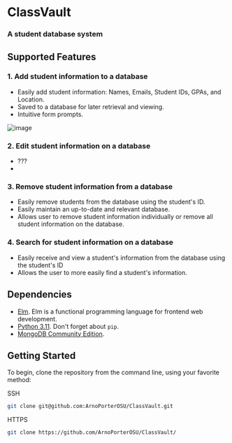 # ClassVault

### A student database system

## Supported Features

### 1. Add student information to a database
  - Easily add student information: Names, Emails, Student IDs, GPAs, and Location.
  - Saved to a database for later retrieval and viewing.
  - Intuitive form prompts. 

![image](https://github.com/SleepyHorizon/adventofcode_2022/assets/110139182/6672e311-4be6-43cf-9a41-82983e9d8e43)

### 2. Edit student information on a database
  - ???
  - 

### 3. Remove student information from a database
  - Easily remove students from the database using the student's ID.
  - Easily maintain an up-to-date and relevant database.
  - Allows user to remove student information individually or remove all student information on the database. 

### 4. Search for student information on a database
  - Easily receive and view a student's information from the database using the student's ID
  - Allows the user to more easily find a student's information.


## Dependencies

* [Elm](https://guide.elm-lang.org/install/elm.html). Elm is a functional programming language for frontend web development.
* [Python 3.11](https://www.python.org/downloads/). Don't forget about `pip`.
* [MongoDB Community Edition](https://www.mongodb.com/try/download/community).

## Getting Started

To begin, clone the repository from the command line, using your favorite method:

SSH
```bash
git clone git@github.com:ArnoPorterOSU/ClassVault.git
```

HTTPS
```bash
git clone https://github.com/ArnoPorterOSU/ClassVault/
```

